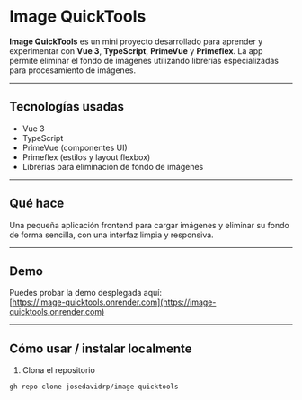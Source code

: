 # Image QuickTools

**Image QuickTools** es un mini proyecto desarrollado para aprender y experimentar con **Vue 3**, **TypeScript**, **PrimeVue** y **Primeflex**. La app permite eliminar el fondo de imágenes utilizando librerías especializadas para procesamiento de imágenes.

---

## Tecnologías usadas

- Vue 3
- TypeScript
- PrimeVue (componentes UI)
- Primeflex (estilos y layout flexbox)
- Librerías para eliminación de fondo de imágenes

---

## Qué hace

Una pequeña aplicación frontend para cargar imágenes y eliminar su fondo de forma sencilla, con una interfaz limpia y responsiva.

---

## Demo

Puedes probar la demo desplegada aquí:  
[https://image-quicktools.onrender.com](https://image-quicktools.onrender.com)

---

## Cómo usar / instalar localmente

1. Clona el repositorio

```bash
gh repo clone josedavidrp/image-quicktools
```
